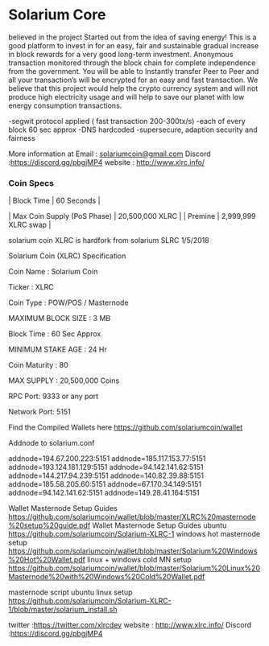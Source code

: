 Solarium Core 
=================================================

believed in the project  Started out from the idea of saving energy! This is a good platform to invest in for an easy, fair and sustainable gradual increase in block rewards for a very good long-term investment. Anonymous transaction monitored through the block chain for complete independence from the government. You will be able to Instantly transfer Peer to Peer and all your transaction’s will be encrypted for an easy and fast transaction. We believe that this project would help the crypto currency system and will not produce high electricity usage and will help to save our planet with low energy consumption transactions.

-segwit protocol applied ( fast transaction 200-300tx/s) 
-each of every block 60 sec approx 
-DNS hardcoded 
-supersecure, adaption security and fairness

More information at Email : solariumcoin@gmail.com
Discord :https://discord.gg/pbgjMP4
website : http://www.xlrc.info/

### Coin Specs
| Block Time                  | 60 Seconds      |

| Max Coin Supply (PoS Phase) | 20,500,000 XLRC |
| Premine                     | 2,999,999 XLRC swap |

solarium coin XLRC is hardfork from solarium SLRC 1/5/2018

Solarium Coin (XLRC) Specification

Coin Name : Solarium Coin

Ticker : XLRC

Coin Type : POW/POS / Masternode

MAXIMUM BLOCK SIZE : 3 MB

Block Time : 60 Sec Approx

MINIMUM STAKE AGE : 24 Hr

Coin Maturity : 80

MAX SUPPLY : 20,500,000 Coins

RPC Port: 9333 or any port

Network Port: 5151

Find the Compiled Wallets here https://github.com/solariumcoin/wallet

Addnode to solarium.conf

addnode=194.67.200.223:5151
addnode=185.117.153.77:5151
addnode=193.124.181.129:5151
addnode=94.142.141.62:5151
addnode=144.217.94.239:5151
addnode=140.82.39.88:5151
addnode=185.58.205.60:5151
addnode=67.170.34.149:5151
addnode=94.142.141.62:5151
addnode=149.28.41.164:5151

Wallet Masternode Setup Guides https://github.com/solariumcoin/wallet/blob/master/XLRC%20masternode%20setup%20guide.pdf
Wallet Masternode Setup Guides ubuntu https://github.com/solariumcoin/Solarium-XLRC-1
windows hot masternode setup https://github.com/solariumcoin/wallet/blob/master/Solarium%20Windows%20Hot%20Wallet.pdf
linux + windows cold MN setup https://github.com/solariumcoin/wallet/blob/master/Solarium%20Linux%20Masternode%20with%20Windows%20Cold%20Wallet.pdf

masternode script ubuntu linux setup https://github.com/solariumcoin/Solarium-XLRC-1/blob/master/solarium_install.sh


twitter :https://twitter.com/xlrcdev
website : http://www.xlrc.info/
Discord :https://discord.gg/pbgjMP4
